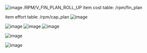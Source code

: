 ![image](https://github.com/user-attachments/assets/58d6536f-d853-4f73-aab5-0277ae711001)
/RPM/V_FIN_PLAN_ROLL_UP
item cost table: /rpm/fin_plan

item effort table: /rpm/cap_plan
![image](https://github.com/user-attachments/assets/80636e18-ddcf-4858-a9d4-e882526482b0)


![image](https://github.com/user-attachments/assets/a5a4574c-72f4-4349-bbd3-225dfd16416e)
![image](https://github.com/user-attachments/assets/08e95776-0bc5-4832-89bb-ad76c749c17f)  ![image](https://github.com/user-attachments/assets/91379a84-943a-44b5-9812-9324a87be32d)

![image](https://github.com/user-attachments/assets/e11b2c74-13cc-47e9-a6eb-f39b9cef345a)

![image](https://github.com/user-attachments/assets/35513dac-a7ec-47ba-abbb-9a6bfd645117)

